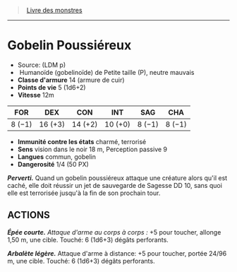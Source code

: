﻿> [Livre des monstres](tome_of_beasts.md)

---

# Gobelin Poussiéreux

- Source: (LDM p)
-  Humanoïde (gobelinoïde) de Petite taille (P), neutre mauvais
- **Classe d'armure** 14 (armure de cuir)
- **Points de vie** 5 (1d6+2)
- **Vitesse** 12m

|FOR|DEX|CON|INT|SAG|CHA|
|---|---|---|---|---|---|
|8 (−1)|16 (+3)|14 (+2)|10 (+0)|8 (−1)|8 (−1)|

- **Immunité contre les états** charmé, terrorisé
- **Sens** vision dans le noir 18 m, Perception passive 9
- **Langues** commun, gobelin
- **Dangerosité** 1/4 (50 PX)

**_Perverti._** Quand un gobelin poussiéreux attaque une créature alors qu'il est caché, elle doit réussir un jet de sauvegarde de Sagesse DD 10, sans quoi elle est terrorisée jusqu'à la fin de son prochain tour.

## ACTIONS

**_Épée courte._** _Attaque d'arme au corps à corps :_ +5 pour toucher, allonge 1,50 m, une cible. Touché: 6 (1d6+3) dégâts perforants.

**_Arbalète légère._** Attaque d'arme à distance: +5 pour toucher, portée 24/96 m, une cible. Touché: 6 (1d6+3) dégâts perforants.

